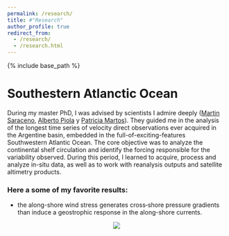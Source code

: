 ```yaml
---
permalink: /research/
title: #"Research"
author_profile: true
redirect_from: 
  - /research/
  - /research.html
---
```

{% include base_path %}

# Southestern Atlanctic Ocean

During my master PhD, I was advised by scientists I admire deeply ([Martin Saraceno](https://www.cima.fcen.uba.ar/~saraceno/CV_saraceno/Welcome.html), [Alberto Piola](https://scholar.google.com.ar/citations?user=iWZi6o8AAAAJ&hl=en) y [Patricia Martos](https://www.researchgate.net/profile/Patricia-Martos)). They guided me in the analysis of the longest time series of velocity direct observations ever acquired in the Argentine basin, embedded in the full-of-exciting-features Southwestern Atlantic Ocean. The core objective was to analyze the continental shelf circulation and identify the forcing responsible for the variability observed.
During this period, I learned to acquire, process and analyze in-situ data, as well as to work with reanalysis outputs and satellite altimetry products.

### Here a some of my favorite results:

* the along-shore wind stress generates cross‐shore pressure gradients than induce a geostrophic response in the along-shore currents.

<div align="center">
	<img src="https://loreleylago.github.io/files/along shore wind effect on along shore currents.png">
</div>

